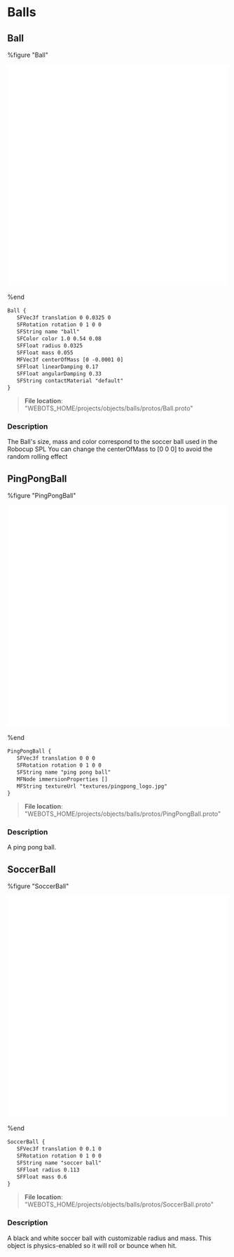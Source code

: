 # Balls

## Ball

%figure "Ball"

![Ball-image](images/objects/balls/Ball/model.png)

%end

```
Ball {
   SFVec3f translation 0 0.0325 0
   SFRotation rotation 0 1 0 0
   SFString name "ball"
   SFColor color 1.0 0.54 0.08
   SFFloat radius 0.0325
   SFFloat mass 0.055
   MFVec3f centerOfMass [0 -0.0001 0]
   SFFloat linearDamping 0.17
   SFFloat angularDamping 0.33
   SFString contactMaterial "default"
}
```

> **File location**: "WEBOTS\_HOME/projects/objects/balls/protos/Ball.proto"

### Description

The Ball's size, mass and color correspond to the soccer ball used in the Robocup SPL
You can change the centerOfMass to [0 0 0] to avoid the random rolling effect

## PingPongBall

%figure "PingPongBall"

![PingPongBall-image](images/objects/balls/PingPongBall/model.png)

%end

```
PingPongBall {
   SFVec3f translation 0 0 0
   SFRotation rotation 0 1 0 0
   SFString name "ping pong ball"
   MFNode immersionProperties []
   MFString textureUrl "textures/pingpong_logo.jpg"
}
```

> **File location**: "WEBOTS\_HOME/projects/objects/balls/protos/PingPongBall.proto"

### Description

A ping pong ball.

## SoccerBall

%figure "SoccerBall"

![SoccerBall-image](images/objects/balls/SoccerBall/model.png)

%end

```
SoccerBall {
   SFVec3f translation 0 0.1 0
   SFRotation rotation 0 1 0 0
   SFString name "soccer ball"
   SFFloat radius 0.113
   SFFloat mass 0.6
}
```

> **File location**: "WEBOTS\_HOME/projects/objects/balls/protos/SoccerBall.proto"

### Description

A black and white soccer ball with customizable radius and mass.
This object is physics-enabled so it will roll or bounce when hit.

